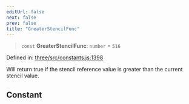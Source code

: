 ```yaml
---
editUrl: false
next: false
prev: false
title: "GreaterStencilFunc"
---
```


> `const` **GreaterStencilFunc**: `number` = `516`

Defined in: [three/src/constants.js:1398](https://github.com/DefinitelyMaybe/three-i18n/blob/fa57b79433d1c349ffb23a78727299c8d4190136/three/src/constants.js#L1398)

Will return true if the stencil reference value is greater than the current stencil value.

## Constant
